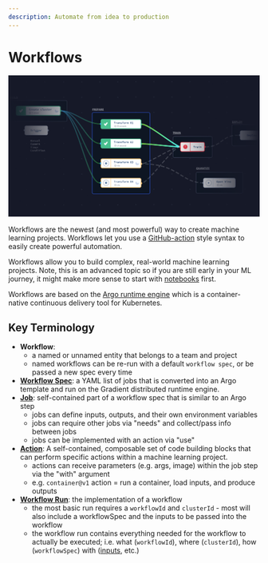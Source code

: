 ```yaml
---
description: Automate from idea to production
---
```


# Workflows

![](../../.gitbook/assets/screen-shot-2021-03-04-at-4.15.25-pm.png)

Workflows are the newest \(and most powerful\) way to create machine learning projects. Workflows let you use a [GitHub-action](https://docs.github.com/en/actions) style syntax to easily create powerful automation.

Workflows allow you to build complex, real-world machine learning projects. Note, this is an advanced topic so if you are still early in your ML journey, it might make more sense to start with [notebooks](../../get-started/tutorials-list/getting-started-with-gradient-notebooks-old.md) first.

Workflows are based on the [Argo runtime engine](https://github.com/argoproj/argo-workflows#what-is-argo-workflows) which is a container-native continuous delivery tool for Kubernetes.

## Key Terminology

* **Workflow**: 
  * a named or unnamed entity that belongs to a team and project
  * named workflows can be re-run with a default `workflow spec`, or be passed a new spec every time
* [**Workflow Spec**](workflow-spec.md): a YAML list of jobs that is converted into an Argo template and run on the Gradient distributed runtime engine.
* [**Job**](workflow-spec.md#jobs): self-contained part of a workflow spec that is similar to an Argo step
  * jobs can define inputs, outputs, and their own environment variables
  * jobs can require other jobs via "needs" and collect/pass info between jobs
  * jobs can be implemented with an action via "use"
* [**Action**](gradient-actions.md): A self-contained, composable set of code building blocks that can perform specific actions within a machine learning project. 
  * actions can receive parameters \(e.g. args, image\) within the job step via the "with" argument
  * e.g. `container@v1` action = run a container, load inputs, and produce outputs
* [**Workflow Run**](workflow-spec.md#example-workflow-run-output): the implementation of a workflow
  * the most basic run requires a `workflowId` and `clusterId` - most will also include a workflowSpec and the inputs to be passed into the workflow
  * the workflow run contains everything needed for the workflow to actually be executed; i.e. what \(`workflowId`\), where \(`clusterId`\), how \(`workflowSpec`\) with \([inputs](workflow-spec.md#inputs), etc.\)

